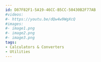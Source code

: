 ```yaml
---
id: D87F82F1-5A19-46CC-B5CC-50430B2F77AB
#videos:
#- https://youtu.be/dQw4w9WgXcQ
#images:
#- image1.png
#- image2.png
#- image3.png
tags:
- Calculators & Converters
- Utilities
---
```

